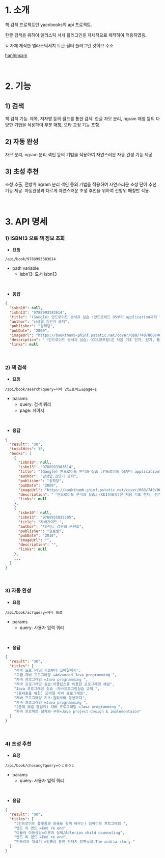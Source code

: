 # 1. 소개

책 검색 프로젝트인 yacobooks의 api 프로젝트.

한글 검색을 위하여 엘라스틱 서치 플러그인을 자체적으로 제작하여 적용하였음.

↓ 자체 제작한 엘라스틱서치 토큰 필터 플러그인 깃허브 주소

[hanhinsam](https://github.com/yaincoding/hanhinsam)

<br>

# 2. 기능

## 1) 검색

책 검색 기능. 제목, 저자명 등의 필드를 통한 검색. 한글 자모 분리, ngram 매칭 등의 다양한 기법을 적용하여 부분 매칭, 오타 교정 기능 포함.

## 2) 자동 완성

자모 분리, ngram 분리 색인 등의 기법을 적용하여 자연스러운 자동 완성 기능 제공

## 3) 초성 추천

초성 추출, 전방위 ngram 분리 색인 등의 기법을 적용하여 자연스러운 초성 단어 추천 기능 제공. 자동완성과 다르게 자연스러운 초성 추천을 위하여 전방위 매칭만 적용.

<br>

# 3. API 명세

### 1) ISBN13 으로 책 정보 조회

+ **요청**

``` http
/api/book/9788993383614
```

+ path variable
  + isbn13: 도서 isbn13

<br>

+ **응답**

``` json
{
  "isbn10": null,
  "isbn13": "9788993383614",
  "title": "(Google) 안드로이드 분석과 실습 :안드로이드 OS부터 application까지 ",
  "author": "남상엽,김인기 공저",
  "publisher": "상학당",
  "pubDate": "2009",
  "imageUrl": "https://bookthumb-phinf.pstatic.net/cover/060/740/06074095.jpg?type=m1&udate=20141122",
  "description": "『안드로이드 분석과 실습』(CD1장포함)은 처음 기초 전자, 전기, 통신, 컴퓨터, 제어 및 응용을 접하는 학생에게 기본적이며 쉽고 빠르게 접근할 수 있도록 초점을 맞춘 교재이다.",
  "links": null

```

<br>

### 2) 책 검색

+ **요청**

``` http
/api/book/search?query=자바 안드로이드&page=1
```

+ params
  + query: 검색 쿼리
  + page: 페이지

<br>

+ **응답**

``` json
{
  "result": "OK",
  "totalHits": 35,
  "books": [
    {
      "isbn10": null,
      "isbn13": "9788993383614",
      "title": "(Google) 안드로이드 분석과 실습 :안드로이드 OS부터 application까지 ",
      "author": "남상엽,김인기 공저",
      "publisher": "상학당",
      "pubDate": "2009",
      "imageUrl": "https://bookthumb-phinf.pstatic.net/cover/060/740/06074095.jpg?type=m1&udate=20141122",
      "description": "『안드로이드 분석과 실습』(CD1장포함)은 처음 기초 전자, 전기, 통신, 컴퓨터, 제어 및 응용을 접하는 학생에게 기본적이며 쉽고 빠르게 접근할 수 있도록 초점을 맞춘 교재이다.",
      "links": null
    },
    {
      "isbn10": null,
      "isbn13": "9788955025385",
      "title": "자바가이드 ",
      "author": "지은이: 김현희,구현회",
      "publisher": "글로벌",
      "pubDate": "2010",
      "imageUrl": "",
      "description": "",
      "links": null
    },
    ...
  ]
}
```

<br>

### 3) 자동 완성

+ **요청**

``` http
/api/book/ac?query=자바 프로
```

+ params
  + query: 사용자 입력 쿼리

<br>

+ **응답**

``` json
{
  "result": "OK",
  "titles": [
    "자바 프로그래밍:기초부터 모바일까지",
    "고급 자바 프로그래밍 =Advanced Java programming ",
    "자바 프로그래밍 =Java programming ",
    "자바 프로그래밍 실습:이클립스를 이용한 프로그래밍 해설",
    "Java 프로그래밍 실습 :자바프로그램실습 교재 ",
    "(휴대폰을 위한) 모바일 자바 프로그래밍",
    "자바 프로그래밍 기초:원리부터 응용까지",
    "자바 프로그래밍 =Java programming ",
    "(문제 해결 중심의) 자바 프로그래밍 =Java programming ",
    "자바 프로젝트 설계와 구현=Java project design & implementaion"
  ]
}
```

<br>

### 4) 초성 추천

+ **요청**

``` http
/api/book/chosung?query=ㅇㄷㄹㅇㄷ
```

+ params
  + query: 사용자 입력 쿼리

<br>

+ **응답**

``` json
{
  "result": "OK",
  "titles": [
    "(안드로이드 플랫폼과 응용을 함께 배우는) 임베디드 프로그래밍 ",
    "엔드 리 엔드 =End re end",
    "아들러 아동상담=이론과 실제/Adlerian child counseling",
    "엔드 리 엔드 =End re end",
    "안드리아 대륙기 =임중상 퓨전 판타지 장편소설.The andria story "
  ]
}
```